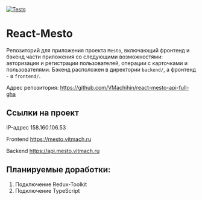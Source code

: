 [![Tests](https://github.com/yandex-praktikum/react-mesto-api-full-gha/actions/workflows/tests.yml/badge.svg)](https://github.com/yandex-praktikum/react-mesto-api-full-gha/actions/workflows/tests.yml)
# React-Mesto
Репозиторий для приложения проекта `Mesto`, включающий фронтенд и бэкенд части приложения со следующими возможностями: авторизации и регистрации пользователей, операции с карточками и пользователями. Бэкенд расположен в директории `backend/`, а фронтенд - в `frontend/`. 

Адрес репозитория: https://github.com/VMachihin/react-mesto-api-full-gha

## Ссылки на проект

IP-адрес 158.160.106.53

Frontend https://mesto.vitmach.ru

Backend https://api.mesto.vitmach.ru

## Планируемые доработки:
1. Подключение Redux-Toolkit
2. Подключение TypeScript
